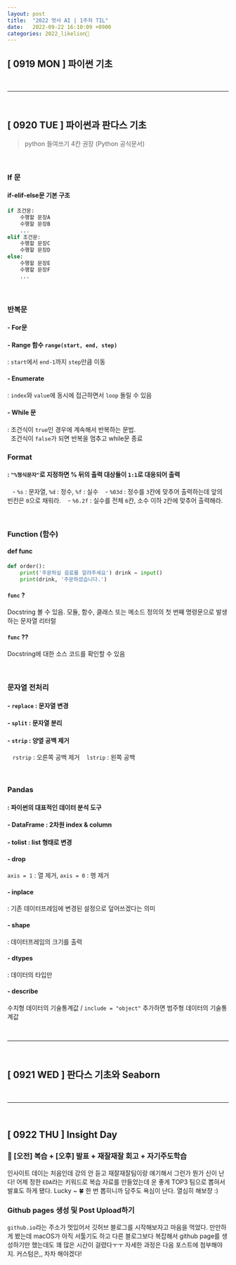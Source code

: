 ```yaml
---
layout: post
title:  "2022 멋사 AI | 1주차 TIL"
date:   2022-09-22 16:10:09 +0900
categories: 2022_likelion🦁
---
```


## **[ 0919 MON ] 파이썬 기초**


<br/>

***
<br/>

## **[ 0920 TUE ] 파이썬과 판다스 기초**
> python 들여쓰기 4칸 권장  (Python 공식문서) 

<br/>

### If 문 
#### if-elif-else문 기본 구조
```python
if 조건문:
    수행할 문장A
    수행할 문장B
    ...
elif 조건문:
    수행할 문장C
    수행할 문장D
else:
    수행할 문장E
    수행할 문장F
    ...
```
<br/>

### 반복문
#### - For문
#### - Range 함수 `range(start, end, step)`
: `start`에서 `end-1`까지 `step`만큼 이동
#### - Enumerate
: `index`와 `value`에 동시에 접근하면서 `loop` 돌릴 수 있음
#### - While 문
: 조건식이 `true`인 경우에 계속해서 반복하는 문법. <br/> &nbsp; 조건식이 `false`가 되면 반복을 멈추고 while문 종료
<br/>

### Format
#### : `"%형식문자"`로 지정하면 % 뒤의 출력 대상들이 `1:1`로 대응되어 출력
&nbsp;&nbsp; - `%s` : 문자열, `%d` : 정수, `%f` : 실수
&nbsp;&nbsp; -  `%03d` : 정수를 `3`칸에 맞추어 출력하는데 앞의 빈칸은 `0`으로 채워라.
&nbsp;&nbsp; -  `%6.2f` : 실수를 전체 `6`칸, 소수 이하 `2`칸에 맞추어 출력해라.

<br/>
   
### Function (함수)
#### def func
```python
def order():     
    print('주문하실 음료를 알려주세요') drink = input() 
    print(drink, '주문하셨습니다.') 
```
#### `func` ?
Docstring 볼 수 있음. 모듈, 함수, 클래스 또는 메소드 정의의 첫 번째 명령문으로 발생하는 문자열 리터럴
#### `func` ??
Docstring에 대한 소스 코드를 확인할 수 있음

<br/>

### 문자열 전처리
#### - `replace` : 문자열 변경
#### - `split` : 문자열 분리
#### - `strip` : 양옆 공백 제거
&nbsp;&nbsp; `rstrip` : 오른쪽 공백 제거
&nbsp;&nbsp; `lstrip` : 왼쪽 공백 

<br/>

### Pandas
#### : 파이썬의 대표적인 데이터 분석 도구
#### - DataFrame : 2차원 index & column
#### - tolist : list 형태로 변경
#### - drop
`axis = 1` : 열 제거,  `axis = 0` : 행 제거
#### - inplace 
: 기존 데이터프레임에 변경된 설정으로 덮어쓰겠다는 의미
#### - shape
: 데이터프레임의 크기를 출력
#### - dtypes
: 데이터의 타입만
#### - describe
수치형 데이터의 기술통계값 / `include = "object"` 추가하면 범주형 데이터의 기술통계값


<br/>

***
<br/>

##  **[ 0921 WED ] 판다스 기초와 Seaborn**

<br/>

***
<br/>

##  **[ 0922 THU ] Insight Day**
### 🤹 [오전] 복습 + [오후] 발표 + 재잘재잘 회고 + 자기주도학습
인사이트 데이는 처음인데 강의 안 듣고 재잘재잘팀이랑 얘기해서 그런가 뭔가 신이 난다! 어제 정한 `EDA`라는 키워드로 복습 자료를 만들었는데 운 좋게 TOP3 팀으로 뽑혀서 발표도 하게 됐다. Lucky ~ 🍀 한 번 뽑히니까 담주도 욕심이 난다. 열심히 해보쟝 :)

### Github pages 생성 및 Post Upload하기
`github.io`라는 주소가 멋있어서 깃허브 블로그를 시작해보자고 마음을 먹었다. 만만하게 봤는데 macOS가 아직 서툴기도 하고 다른 블로그보다 복잡해서 github page를 생성하기만 했는데도 꽤 많은 시간이 걸렸다ㅜㅜ 자세한 과정은 다음 포스트에 첨부해야지. 커스텀은,, 차차 해야겠다!

<br/>